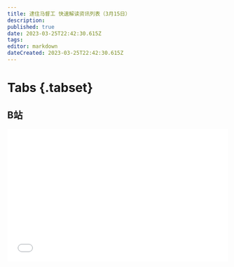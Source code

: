 ```yaml
---
title: 逮住马督工 快速解读资讯列表（3月15日）
description: 
published: true
date: 2023-03-25T22:42:30.615Z
tags: 
editor: markdown
dateCreated: 2023-03-25T22:42:30.615Z
---
```


# Tabs {.tabset}
## B站
<div style="position: relative; padding: 30% 45%;">
<iframe style="position: absolute; width: 100%; height: 100%; left: 0; top: 0;" src="//player.bilibili.com/player.html?&bvid=BV1XM4y1r7Ec&page=1&as_wide=1&high_quality=1&danmaku=1&autoplay=0" scrolling="no" border="0" frameborder="no" framespacing="0" allowfullscreen="true"></iframe>
</div>
